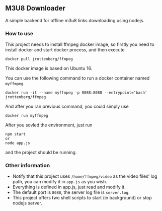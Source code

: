 ## M3U8 Downloader
A simple backend for offline m3u8 links downloading using nodejs.

### How to use
This project needs to install ffmpeg docker image, so firstly you need to install docker and start docker process, and then execute
```
docker pull jrottenberg/ffmpeg
```
This docker image is based on Ubuntu 16.

You can use the following command to run a docker container named `myffmpeg`.
```
docker run -it --name myffmpeg -p 8088:8088 --entrypoint='bash' jrottenberg/ffmpeg
```
And after you ran previous command, you could simply use
```
docker run myffmpeg
```

After you sovled the environment, just run
```
npm start
or
node app.js
```
and the project should be running.
### Other information
- Notify that this project uses `/home/ffmpeg/video` as the video files' log path, you can modify it in `app.js` as you wish.
- Everything is defined in app.js, just read and modify it.
- The default port is `8088`, the server log file is `server.log`.
- This project offers two shell scripts to start (in background) or stop nodejs server.
